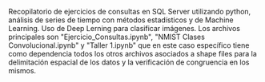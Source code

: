 Recopilatorio de ejercicios de consultas en SQL Server utilizando python, análisis de series de tiempo con métodos estadísticos y de Machine Learning. Uso de Deep Lerning para clasificar imágenes. Los archivos principales son "Ejercicio_Consultas.ipynb", "NMIST Clases Convolucional.ipynb" y "Taller 1.ipynb" que en este caso específico tiene como dependencia todos los otros archivos asociados a shape files para la delimitación espacial de los datos y la verificación de congruencia en los mismos.
